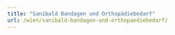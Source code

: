 ```yaml
---
title: "Sanibald Bandagen und Orthopädiebedarf"
url: /wien/sanibald-bandagen-und-orthopaediebedarf/
---
```

